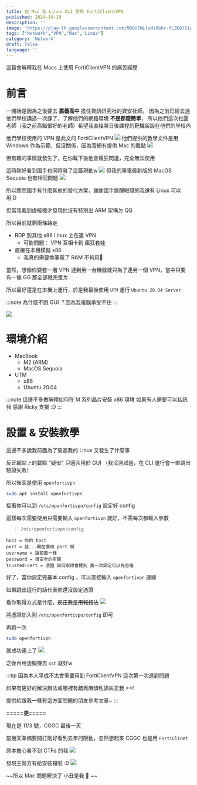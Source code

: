 ```yaml
---
title: 在 Mac 及 Linux CLI 使用 FortiClientVPN 
published: 2024-10-19
description: ''
image: 'https://play-lh.googleusercontent.com/MDDH7WLlwds0bkr-fLZKQ751gWGxbpuAtJGk5TRLFkHYr2rWM_hKHWHPhzVfgQ35YlhM'
tags: ["Network","VPN","Mac","Linux"]
category: 'Network'
draft: false 
language: ''
---
```


這篇會解釋我在 Macs 上使用 FortiClientVPN 的痛苦經歷

# 前言

一開始是因為之後要去 __嘉義高中__ 擔任資訊研究社的資安社師。
因為之前已經去過他們學校講過一次課了，了解他們的網路環境 __不是那麼簡單__，
所以他們這次社團老師（我之前高職很好的老師）希望我直接將日後課程的靶機架設在他們的學校內

他們學校使用的 VPN 是此文的 FortiClientVPN
![](cyshVPN.png)
他們提供的教學文件是用 Windows 作為示範，但沒關係，因為官網有提供 Mac 的載點
![](macDownload.png)

但有趣的事情就發生了，在你載下後他會瘋狂閃退，完全無法使用

這時剛好看到國手也同時發了這篇現動w
![](liheng_yu.jpg)
但我的筆電最新版的 MacOS Sequoia 也有相同問題
![](GG.jpeg)

所以問問國手有什麼其他的替代方案，謝謝國手提醒眼殘的我還有 Linux 可以用:D

但當我載到虛擬機才發現他沒有特別出 ARM 架構ㄉ QQ

所以目前就剩兩條路走

- RDP 到其他 x86 Linux 上在連 VPN
    - 可能問題： VPN 互相卡到 瘋狂套娃
- 直接在本機模擬 x86
    - 我真的需要換筆電了 RAM 不夠用🥲

當然，想像你要套一層 VPN 連到另一台機器就只為了連另一個 VPN，當中只要有一條 GG 那全部就完蛋ㄌ

所以最好還是在本機上運行，於是我最後使用 `UTM` 運行 `Ubuntu 20.04 Server`

:::note
為什麼不跑 GUI ？因為我電腦承受不住
:::

![](utm.png)

# 環境介紹
- MacBook
    - M2 (ARM)
    - MacOS Sequoia
- UTM
    - x86
    - Ubuntu 20.04

:::note
這邊不多做解釋如何在 M 系列晶片安裝 x86 環境
如果有人需要可以私訊我 感謝 Ricky 支援 :D
:::

# 設置 & 安裝教學

這邊不多說我前面為了裝進我的 Linux 又發生了什麼事

反正網站上的載點 "疑似" 只適合用於 GUI （我沒測試過，在 CLI 運行會一直跳出驗證失敗）

所以後面是使用 `openfortivpn`

```bash
sudo apt install openfortivpn
```

接著你可以到 `/etc/openfortivpn/config` 設定好 config

這樣每次需要使用只需要輸入 `openfortivpn` 就好，不需每次都輸入參數

> `/etc/openfortivpn/config`
```
host = 你的 host
port = 就...開在哪個 port 啊
username = 跟前面一樣
password = 很安全的密碼
trusted-cert = 憑證 如何取得會提到 第一次設定可以先忽略
```

好了，當你設定完基本 config ，可以直接輸入 `openfortivpn` 連線

如果跳出這行的話代表你還沒設定憑證

看你取得方式是什麼，~~反正我是用報錯法~~
![](cert.png)

將憑證加入到 `/etc/openfortivpn/config` 即可

再跑一次 

```bash
sudo openfortivpn
```
就成功連上了
![](done.png)

之後再用虛擬機去 `ssh` 就好w

:::tip
因為本人平成不太會需要用到 FortiClientVPN 這次第一次遇到問題

如果有更好的解決辦法或哪裡有錯再麻煩私訊糾正我 ><!

提供給跟我一樣有這方面問題的朋友參考文章~
:::

**=====更=====**

現在是 11/3 號，CGGC 最後一天

前幾天準備要開打剛好看到去年的限動，忽然想起來 CGGC 也是用 `FortiClinet`

原本擔心看不到 CTFd 的我
![](worry.png)

發現主辦方有給安裝檔啦 :D
![](dmg.png)

~~所以 Mac 問題解決了 小丑是我 🤡 ~~
